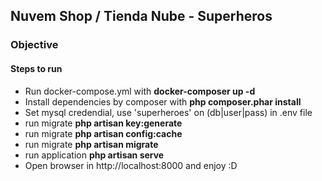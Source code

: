 ## Nuvem Shop / Tienda Nube - Superheros

### Objective
#### Steps to run
- Run docker-compose.yml with **docker-composer up -d**
- Install dependencies by composer with **php composer.phar install**
- Set mysql credendial, use 'superheroes' on (db|user|pass) in .env file
- run migrate **php artisan key:generate**
- run migrate **php artisan config:cache**
- run migrate **php artisan migrate**
- run application **php artisan serve**
- Open browser in http://localhost:8000 and enjoy :D
